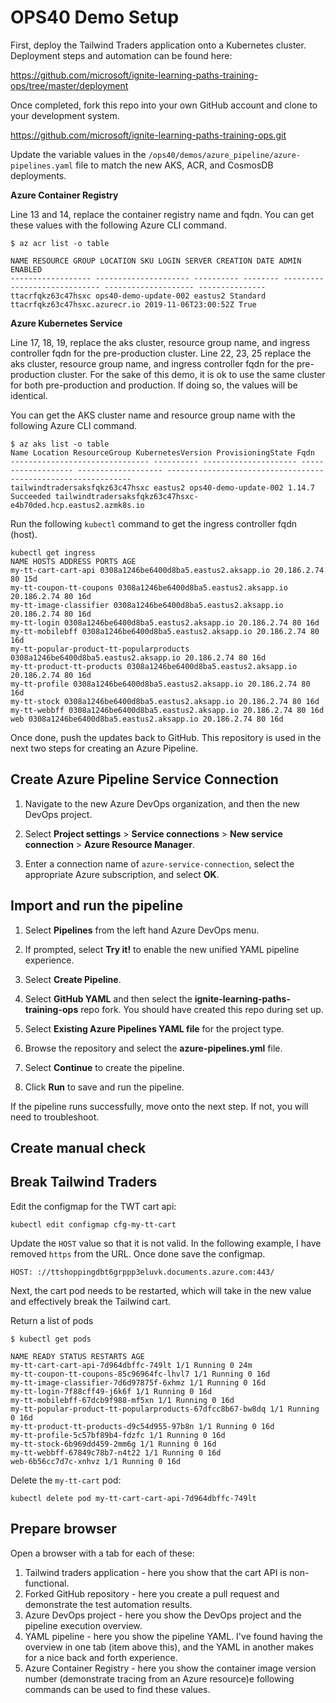 # OPS40 Demo Setup

First, deploy the Tailwind Traders application onto a Kubernetes cluster. Deployment steps and automation can be found here:

https://github.com/microsoft/ignite-learning-paths-training-ops/tree/master/deployment

Once completed, fork this repo into your own GitHub account and clone to your development system.

https://github.com/microsoft/ignite-learning-paths-training-ops.git

Update the variable values in the `/ops40/demos/azure_pipeline/azure-pipelines.yaml` file to match the new AKS, ACR, and CosmosDB deployments.

**Azure Container Registry**

Line 13 and 14, replace the container registry name and fqdn. You can get these values with the following Azure CLI command.

```
$ az acr list -o table

NAME RESOURCE GROUP LOCATION SKU LOGIN SERVER CREATION DATE ADMIN ENABLED
------------------ --------------------- ---------- -------- ----------------------------- -------------------- ---------------
ttacrfqkz63c47hsxc ops40-demo-update-002 eastus2 Standard ttacrfqkz63c47hsxc.azurecr.io 2019-11-06T23:00:52Z True
```

**Azure Kubernetes Service**

Line 17, 18, 19, replace the aks cluster, resource group name, and ingress controller fqdn for the pre-production cluster. Line 22, 23, 25 replace the aks cluster, resource group name, and ingress controller fqdn for the pre-production cluster. For the sake of this demo, it is ok to use the same cluster for both pre-production and production. If doing so, the values will be identical.

You can get the AKS cluster name and resource group name with the following Azure CLI command.

```
$ az aks list -o table
Name Location ResourceGroup KubernetesVersion ProvisioningState Fqdn
------------------------------- ---------- --------------------- ------------------- ------------------- --------------------------------------------------------------
tailwindtradersaksfqkz63c47hsxc eastus2 ops40-demo-update-002 1.14.7 Succeeded tailwindtradersaksfqkz63c47hsxc-e4b70ded.hcp.eastus2.azmk8s.io
```

Run the following `kubectl` command to get the ingress controller fqdn (host).

```
kubectl get ingress
NAME HOSTS ADDRESS PORTS AGE
my-tt-cart-cart-api 0308a1246be6400d8ba5.eastus2.aksapp.io 20.186.2.74 80 15d
my-tt-coupon-tt-coupons 0308a1246be6400d8ba5.eastus2.aksapp.io 20.186.2.74 80 16d
my-tt-image-classifier 0308a1246be6400d8ba5.eastus2.aksapp.io 20.186.2.74 80 16d
my-tt-login 0308a1246be6400d8ba5.eastus2.aksapp.io 20.186.2.74 80 16d
my-tt-mobilebff 0308a1246be6400d8ba5.eastus2.aksapp.io 20.186.2.74 80 16d
my-tt-popular-product-tt-popularproducts 0308a1246be6400d8ba5.eastus2.aksapp.io 20.186.2.74 80 16d
my-tt-product-tt-products 0308a1246be6400d8ba5.eastus2.aksapp.io 20.186.2.74 80 16d
my-tt-profile 0308a1246be6400d8ba5.eastus2.aksapp.io 20.186.2.74 80 16d
my-tt-stock 0308a1246be6400d8ba5.eastus2.aksapp.io 20.186.2.74 80 16d
my-tt-webbff 0308a1246be6400d8ba5.eastus2.aksapp.io 20.186.2.74 80 16d
web 0308a1246be6400d8ba5.eastus2.aksapp.io 20.186.2.74 80 16d
```

Once done, push the updates back to GitHub. This repository is used in the next two steps for creating an Azure Pipeline.

## Create Azure Pipeline Service Connection

1. Navigate to the new Azure DevOps organization, and then the new DevOps project.

2. Select **Project settings** > **Service connections** > **New service connection** > **Azure Resource Manager**.

3. Enter a connection name of `azure-service-connection`, select the appropriate Azure subscription, and select **OK**.

## Import and run the pipeline

1. Select **Pipelines** from the left hand Azure DevOps menu.

2. If prompted, select **Try it!** to enable the new unified YAML pipeline experience.

3. Select **Create Pipeline**.

4. Select **GitHub YAML** and then select the **ignite-learning-paths-training-ops** repo fork. You should have created this repo during set up.

5. Select **Existing Azure Pipelines YAML file** for the project type.

6. Browse the repository and select the **azure-pipelines.yml** file.

7. Select **Continue** to create the pipeline.

8. Click **Run** to save and run the pipeline.

If the pipeline runs successfully, move onto the next step. If not, you will need to troubleshoot.

## Create manual check

## Break Tailwind Traders

Edit the configmap for the TWT cart api:

```
kubectl edit configmap cfg-my-tt-cart
```

Update the `HOST` value so that it is not valid. In the following example, I have removed `https` from the URL. Once done save the configmap.

```
HOST: ://ttshoppingdbt6grppp3eluvk.documents.azure.com:443/
```

Next, the cart pod needs to be restarted, which will take in the new value and effectively break the Tailwind cart.

Return a list of pods

```
$ kubectl get pods

NAME READY STATUS RESTARTS AGE
my-tt-cart-cart-api-7d964dbffc-749lt 1/1 Running 0 24m
my-tt-coupon-tt-coupons-85c96964fc-lhvl7 1/1 Running 0 16d
my-tt-image-classifier-7d6d97875f-6xhmz 1/1 Running 0 16d
my-tt-login-7f88cff49-j6k6f 1/1 Running 0 16d
my-tt-mobilebff-67dcb9f988-mf5xn 1/1 Running 0 16d
my-tt-popular-product-tt-popularproducts-67dfcc8b67-bw8dq 1/1 Running 0 16d
my-tt-product-tt-products-d9c54d955-97b8n 1/1 Running 0 16d
my-tt-profile-5c57bf89b4-fdzfc 1/1 Running 0 16d
my-tt-stock-6b969dd459-2mm6g 1/1 Running 0 16d
my-tt-webbff-67849c78b7-n4t22 1/1 Running 0 16d
web-6b56cc7d7c-xnhvz 1/1 Running 0 16d
```

Delete the `my-tt-cart` pod:

```
kubectl delete pod my-tt-cart-cart-api-7d964dbffc-749lt
```

## Prepare browser

Open a browser with a tab for each of these:

1. Tailwind traders application - here you show that the cart API is non-functional.
2. Forked GitHub repository - here you create a pull request and demonstrate the test automation results.
3. Azure DevOps project - here you show the DevOps project and the pipeline execution overview.
4. YAML pipeline - here you show the pipeline YAML. I've found having the overview in one tab (item above this), and the YAML in another makes for a nice back and forth experience.
5. Azure Container Registry - here you show the container image version number (demonstrate tracing from an Azure resource)e following commands can be used to find these values.